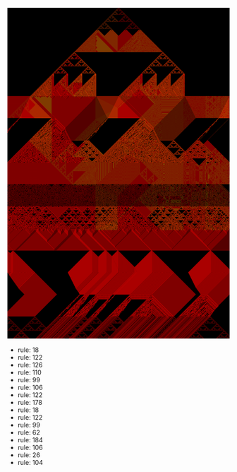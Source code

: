 ![photo](./output.png) 
 * rule: 18
* rule: 122
* rule: 126
* rule: 110
* rule: 99
* rule: 106
* rule: 122
* rule: 178
* rule: 18
* rule: 122
* rule: 99
* rule: 62
* rule: 184
* rule: 106
* rule: 26
* rule: 104
